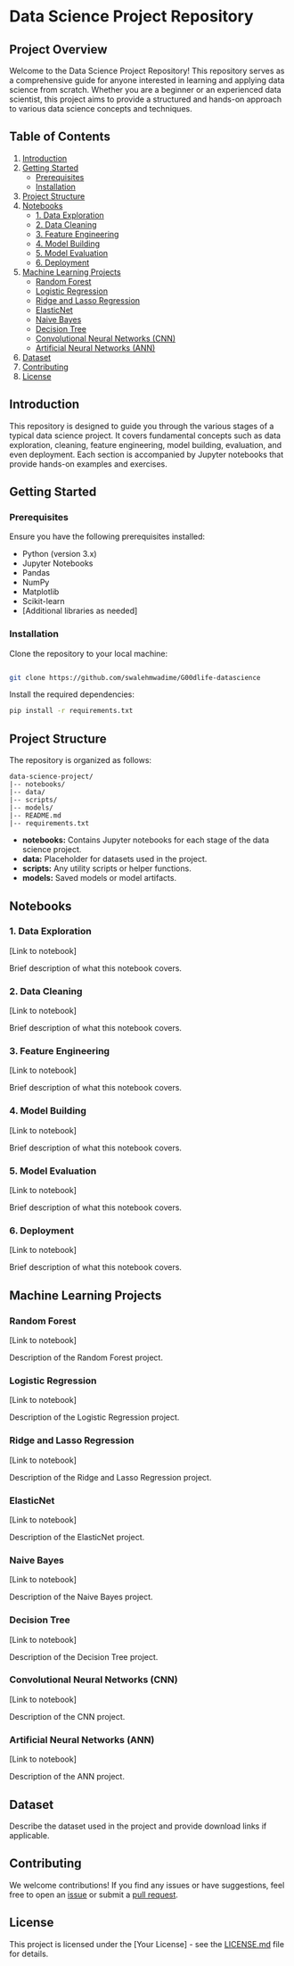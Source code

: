 
# Data Science Project Repository

## Project Overview

Welcome to the Data Science Project Repository! This repository serves as a comprehensive guide for anyone interested in learning and applying data science from scratch. Whether you are a beginner or an experienced data scientist, this project aims to provide a structured and hands-on approach to various data science concepts and techniques.

## Table of Contents

1. [Introduction](#introduction)
2. [Getting Started](#getting-started)
   - [Prerequisites](#prerequisites)
   - [Installation](#installation)
3. [Project Structure](#project-structure)
4. [Notebooks](#notebooks)
   - [1. Data Exploration](#1-data-exploration)
   - [2. Data Cleaning](#2-data-cleaning)
   - [3. Feature Engineering](#3-feature-engineering)
   - [4. Model Building](#4-model-building)
   - [5. Model Evaluation](#5-model-evaluation)
   - [6. Deployment](#6-deployment)
5. [Machine Learning Projects](#machine-learning-projects)
   - [Random Forest](#random-forest)
   - [Logistic Regression](#logistic-regression)
   - [Ridge and Lasso Regression](#ridge-and-lasso-regression)
   - [ElasticNet](#elasticnet)
   - [Naive Bayes](#naive-bayes)
   - [Decision Tree](#decision-tree)
   - [Convolutional Neural Networks (CNN)](#convolutional-neural-networks-cnn)
   - [Artificial Neural Networks (ANN)](#artificial-neural-networks-ann)
6. [Dataset](#dataset)
7. [Contributing](#contributing)
8. [License](#license)

## Introduction

This repository is designed to guide you through the various stages of a typical data science project. It covers fundamental concepts such as data exploration, cleaning, feature engineering, model building, evaluation, and even deployment. Each section is accompanied by Jupyter notebooks that provide hands-on examples and exercises.

## Getting Started

### Prerequisites

Ensure you have the following prerequisites installed:

- Python (version 3.x)
- Jupyter Notebooks
- Pandas
- NumPy
- Matplotlib
- Scikit-learn
- [Additional libraries as needed]

### Installation

Clone the repository to your local machine:

```bash

git clone https://github.com/swalehmwadime/G00dlife-datascience

```

Install the required dependencies:

```bash
pip install -r requirements.txt
```

## Project Structure

The repository is organized as follows:

```
data-science-project/
|-- notebooks/
|-- data/
|-- scripts/
|-- models/
|-- README.md
|-- requirements.txt
```

- **notebooks:** Contains Jupyter notebooks for each stage of the data science project.
- **data:** Placeholder for datasets used in the project.
- **scripts:** Any utility scripts or helper functions.
- **models:** Saved models or model artifacts.

## Notebooks

### 1. Data Exploration

[Link to notebook]

Brief description of what this notebook covers.

### 2. Data Cleaning

[Link to notebook]

Brief description of what this notebook covers.

### 3. Feature Engineering

[Link to notebook]

Brief description of what this notebook covers.

### 4. Model Building

[Link to notebook]

Brief description of what this notebook covers.

### 5. Model Evaluation

[Link to notebook]

Brief description of what this notebook covers.

### 6. Deployment

[Link to notebook]

Brief description of what this notebook covers.

## Machine Learning Projects

### Random Forest

[Link to notebook]

Description of the Random Forest project.

### Logistic Regression

[Link to notebook]

Description of the Logistic Regression project.

### Ridge and Lasso Regression

[Link to notebook]

Description of the Ridge and Lasso Regression project.

### ElasticNet

[Link to notebook]

Description of the ElasticNet project.

### Naive Bayes

[Link to notebook]

Description of the Naive Bayes project.

### Decision Tree

[Link to notebook]

Description of the Decision Tree project.

### Convolutional Neural Networks (CNN)

[Link to notebook]

Description of the CNN project.

### Artificial Neural Networks (ANN)

[Link to notebook]

Description of the ANN project.

## Dataset

Describe the dataset used in the project and provide download links if applicable.

## Contributing

We welcome contributions! If you find any issues or have suggestions, feel free to open an [issue](https://github.com/swalehmwadime/G00dlife-datascience/issues) or submit a [pull request](https://github.com/swalehmwadime/G00dlife-datascience/pulls).

## License

This project is licensed under the [Your License] - see the [LICENSE.md](LICENSE.md) file for details.
```

